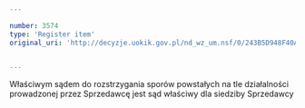 ```yaml
---

number: 3574
type: 'Register item'
original_uri: 'http://decyzje.uokik.gov.pl/nd_wz_um.nsf/0/243B5D948F40A2B3C1257A54003D73AF?OpenDocument'


---
```


Właściwym sądem do rozstrzygania sporów powstałych na tle działalności prowadzonej przez Sprzedawcę jest sąd właściwy dla siedziby Sprzedawcy
